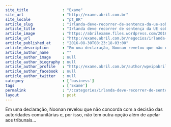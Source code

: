 ```yaml
---
site_title               : "Exame"
site_url                 : "http://exame.abril.com.br"
site_locale              : "pt_BR"
article_slug             : "irlanda-deve-recorrer-de-sentenca-da-ue-sobre-a-apple"
article_title            : "Irlanda deve recorrer de sentença da UE sobre a Apple"
article_image            : "https://abrilexame.files.wordpress.com/2016/09/size_960_16_9_bandeira-irlanda3.jpg?quality=70&strip=all&w=960"
article_url              : "http://exame.abril.com.br/negocios/irlanda-deve-recorrer-de-sentenca-da-ue-sobre-a-apple/"
article_published_at     : "2016-08-30T08:23:18-03:00"
article_description      : "Em uma declaração, Noonan revelou que não concorda com a decisão das autoridades comunitárias e, por isso, não tem outra opção além de apelar aos tribunais..."
article_author_name      : ""
article_author_image     : null
article_author_biography : null
article_author_profile   : "http://exame.abril.com.br/author/wpvipabril/"
article_author_facebook  : null
article_author_twitter   : null
category                 : ['business']
tags                     : ['Exame']
permalink                : "/:categories/irlanda-deve-recorrer-de-sentenca-da-ue-sobre-a-apple/"
layout                   : post
---
```


Em uma declaração, Noonan revelou que não concorda com a decisão das autoridades comunitárias e, por isso, não tem outra opção além de apelar aos tribunais...
